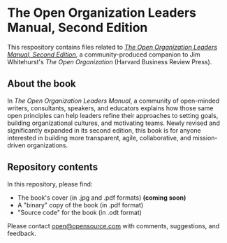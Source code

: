 # The Open Organization Leaders Manual, Second Edition

This respository contains files related to [_The Open Organization Leaders Manual, Second Edition_](https://opensource.com/open-organization/resources/leaders-manual), a community-produced companion to Jim Whitehurst's _The Open Organization_ (Harvard Business Review Press).

## About the book

In _The Open Organization Leaders Manual_, a community of open-minded writers, consultants, speakers, and educators explains how those same open principles can help leaders refine their approaches to setting goals, building organizational cultures, and motivating teams. Newly revised and significantly expanded in its second edition, this book is for anyone interested in building more transparent, agile, collaborative, and mission-driven organizations.

## Repository contents

In this repository, please find:

- The book's cover (in .jpg and .pdf formats) **(coming soon)**
- A "binary" copy of the book (in .pdf format)
- "Source code" for the book (in .odt format)

Please contact open@opensource.com with comments, suggestions, and feedback.
